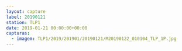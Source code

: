 ```yaml
---
layout: capture
label: 20190121
station: TLP1
date: 2019-01-21 00:00:00+00:00
capturas:
  - imagem: TLP1/2019/201901/20190121/M20190122_010104_TLP_1P.jpg
---
```

